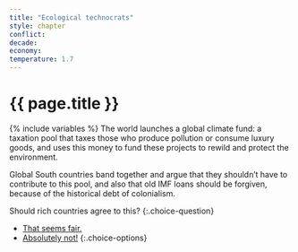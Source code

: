 ```yaml
---
title: "Ecological technocrats"
style: chapter
conflict: 
decade: 
economy: 
temperature: 1.7
---
```


<h1>{{ page.title }}</h1>

{% include variables %}
The world launches a global climate fund: a taxation pool that taxes those who produce pollution or consume luxury goods, and uses this money to fund these projects to rewild and protect the environment.

Global South countries band together and argue that they shouldn’t have to contribute to this pool, and also that old IMF loans should be forgiven, because of the historical debt of colonialism.

Should rich countries agree to this?
{:.choice-question}

- [That seems fair.](chapter_global-climate-fund.html)
- [Absolutely not!](chapter_later-global-south-strike.html)
{:.choice-options}
